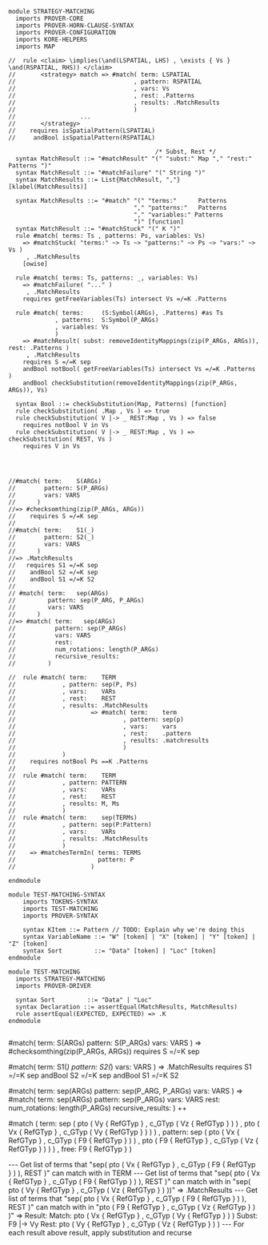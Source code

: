 ```k
module STRATEGY-MATCHING
  imports PROVER-CORE
  imports PROVER-HORN-CLAUSE-SYNTAX
  imports PROVER-CONFIGURATION
  imports KORE-HELPERS
  imports MAP
  
//  rule <claim> \implies(\and(LSPATIAL, LHS) , \exists { Vs } \and(RSPATIAL, RHS)) </claim>
//       <strategy> match => #match( term: LSPATIAL
//                                 , pattern: RSPATIAL
//                                 , vars: Vs
//                                 , rest: .Patterns
//                                 , results: .MatchResults
//                                 )
//                  ...
//       </strategy>
//    requires isSpatialPattern(LSPATIAL)
//     andBool isSpatialPattern(RSPATIAL)

                                         /* Subst, Rest */
  syntax MatchResult ::= "#matchResult" "(" "subst:" Map "," "rest:" Patterns ")"
  syntax MatchResult ::= "#matchFailure" "(" String ")"
  syntax MatchResults ::= List{MatchResult, ","} [klabel(MatchResults)]

  syntax MatchResults ::= "#match" "(" "terms:"      Patterns
                                   "," "patterns:"   Patterns
                                   "," "variables:" Patterns
                                   ")" [function]
  syntax MatchResult ::= "#matchStuck" "(" K ")"
  rule #match( terms: Ts , patterns: Ps, variables: Vs)
    => #matchStuck( "terms:" ~> Ts ~> "patterns:" ~> Ps ~> "vars:" ~> Vs )
     , .MatchResults
    [owise]
    
  rule #match( terms: Ts, patterns: _, variables: Vs)
    => #matchFailure( "..." )
     , .MatchResults
    requires getFreeVariables(Ts) intersect Vs =/=K .Patterns 

  rule #match( terms:     (S:Symbol(ARGs), .Patterns) #as Ts
             , patterns:  S:Symbol(P_ARGs)
             , variables: Vs
             )
    => #matchResult( subst: removeIdentityMappings(zip(P_ARGs, ARGs)), rest: .Patterns )
     , .MatchResults
    requires S =/=K sep
    andBool notBool( getFreeVariables(Ts) intersect Vs =/=K .Patterns )
    andBool checkSubstitution(removeIdentityMappings(zip(P_ARGs, ARGs)), Vs)

  syntax Bool ::= checkSubstitution(Map, Patterns) [function] 
  rule checkSubstitution( .Map , Vs ) => true
  rule checkSubstitution( V |-> _ REST:Map , Vs ) => false
    requires notBool V in Vs
  rule checkSubstitution( V |-> _ REST:Map , Vs ) => checkSubstitution( REST, Vs )
    requires V in Vs
    



//#match( term:    S(ARGs)
//        pattern: S(P_ARGs)
//        vars: VARS
//      )
//=> #checksomthing(zip(P_ARGs, ARGs))
//    requires S =/=K sep
//
//#match( term:    S1(_)
//        pattern: S2(_)
//        vars: VARS
//      )
//=> .MatchResults
//   requires S1 =/=K sep
//    andBool S2 =/=K sep
//    andBool S1 =/=K S2
//    
// #match( term:   sep(ARGs)
//         pattern: sep(P_ARG, P_ARGs)
//         vars: VARS
//      )
//=> #match( term:   sep(ARGs)
//           pattern: sep(P_ARGs)
//           vars: VARS
//           rest: 
//           num_rotations: length(P_ARGs) 
//           recursive_results: 
//         )

//  rule #match( term:    TERM
//             , pattern: sep(P, Ps)
//             , vars:    VARs
//             , rest:    REST
//             , results: .MatchResults
//                     => #match( term:    term
//                              , pattern: sep(p)
//                              , vars:    vars
//                              , rest:    .pattern
//                              , results: .matchresults
//                              )
//             )
//    requires notBool Ps ==K .Patterns
//    
//  rule #match( term:    TERM
//             , pattern: PATTERN  
//             , vars:    VARs
//             , rest:    REST
//             , results: M, Ms
//             )    
//  rule #match( term:    sep(TERMs)
//             , pattern: sep(P:Pattern)  
//             , vars:    VARs
//             , results: .MatchResults
//             )
//    => #matchesTermIn( terms: TERMS
//                       pattern: P
//                     )

endmodule

module TEST-MATCHING-SYNTAX
    imports TOKENS-SYNTAX
    imports TEST-MATCHING
    imports PROVER-SYNTAX
    
    syntax KItem ::= Pattern // TODO: Explain why we're doing this
    syntax VariableName ::= "W" [token] | "X" [token] | "Y" [token] | "Z" [token]
    syntax Sort         ::= "Data" [token] | "Loc" [token]
endmodule

module TEST-MATCHING
  imports STRATEGY-MATCHING
  imports PROVER-DRIVER

  syntax Sort         ::= "Data" | "Loc"
  syntax Declaration ::= assertEqual(MatchResults, MatchResults)
  rule assertEqual(EXPECTED, EXPECTED) => .K
endmodule
```


```
```
#match( term:    S(ARGs)
        pattern: S(P_ARGs)
        vars: VARS
      )
=> #checksomthing(zip(P_ARGs, ARGs))
    requires S =/=K sep

#match( term:    S1(_)
        pattern: S2(_)
        vars: VARS
      )
=> .MatchResults
   requires S1 =/=K sep
    andBool S2 =/=K sep
    andBool S1 =/=K S2
    
 #match( term:   sep(ARGs)
         pattern: sep(P_ARG, P_ARGs)
         vars: VARS
      )
=> #match( term:   sep(ARGs)
           pattern: sep(P_ARGs)
           vars: VARS
           rest: 
           num_rotations: length(P_ARGs) 
           recursive_results: 
         )
  ++

#match ( term:    sep ( pto ( Vy { RefGTyp } , c_GTyp ( Vz { RefGTyp } ) ) , pto ( Vx { RefGTyp } , c_GTyp ( Vy { RefGTyp } ) ) ) 
       , pattern: sep ( pto ( Vx { RefGTyp } , c_GTyp ( F9 { RefGTyp } ) ) , pto ( F9 { RefGTyp } , c_GTyp ( Vz { RefGTyp } ) ) ) 
       , free:    F9 { RefGTyp }
       )
       
 --- Get list of terms that "sep( pto ( Vx { RefGTyp } , c_GTyp ( F9 { RefGTyp } ) ), REST )" can match with in TERM
      --- Get list of terms that "sep( pto ( Vx { RefGTyp } , c_GTyp ( F9 { RefGTyp } ) ), REST )" can match with in "sep( pto ( Vy { RefGTyp } , c_GTyp ( Vz { RefGTyp } ) ))"
          => .MatchResults
      --- Get list of terms that "sep( pto ( Vx { RefGTyp } , c_GTyp ( F9 { RefGTyp } ) ), REST )" can match with in "pto ( F9 { RefGTyp } , c_GTyp ( Vz { RefGTyp } ) )"
          => Result: Match: pto ( Vx { RefGTyp } , c_GTyp ( Vy { RefGTyp } ) )
                     Subst: F9 |-> Vy
                 Rest:  pto ( Vy { RefGTyp } , c_GTyp ( Vz { RefGTyp } ) )
 --- For each result above result, apply substitution and recurse
